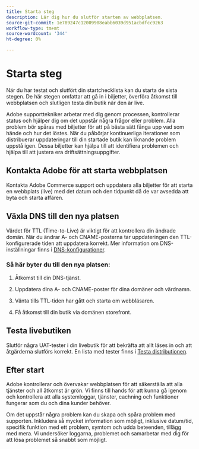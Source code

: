 ```yaml
---
title: Starta steg
description: Lär dig hur du slutför starten av webbplatsen.
source-git-commit: 1e789247c12009908eabb6039d951acbdfcc9263
workflow-type: tm+mt
source-wordcount: '344'
ht-degree: 0%

---
```


# Starta steg

När du har testat och slutfört din startchecklista kan du starta de sista stegen. De här stegen omfattar att gå in i biljetter, överföra åtkomst till webbplatsen och slutligen testa din butik när den är live.

Adobe supporttekniker arbetar med dig genom processen, kontrollerar status och hjälper dig om det uppstår några frågor eller problem. Alla problem bör spåras med biljetter för att på bästa sätt fånga upp vad som hände och hur det löstes. När du påbörjar kontinuerliga iterationer som distribuerar uppdateringar till din startade butik kan liknande problem uppstå igen. Dessa biljetter kan hjälpa till att identifiera problemen och hjälpa till att justera era driftsättningsuppgifter.

## Kontakta Adobe för att starta webbplatsen

Kontakta Adobe Commerce support och uppdatera alla biljetter för att starta en webbplats (live) med det datum och den tidpunkt då de var avsedda att byta och starta affären.

## Växla DNS till den nya platsen

Värdet för TTL (Time-to-Live) är viktigt för att kontrollera din ändrade domän. När du ändrar A- och CNAME-posterna tar uppdateringen den TTL-konfigurerade tiden att uppdatera korrekt. Mer information om DNS-inställningar finns i [DNS-konfigurationer](checklist.md#update-dns-configuration-with-production-settings).

### Så här byter du till den nya platsen:

1. Åtkomst till din DNS-tjänst.

1. Uppdatera dina A- och CNAME-poster för dina domäner och värdnamn.

1. Vänta tills TTL-tiden har gått och starta om webbläsaren.

1. Få åtkomst till din butik via domänen storefront.

## Testa livebutiken

Slutför några UAT-tester i din livebutik för att bekräfta att allt läses in och att åtgärderna slutförs korrekt. En lista med tester finns i [Testa distributionen](../test/staging-and-production.md#complete-uat-testing).

## Efter start

Adobe kontrollerar och övervakar webbplatsen för att säkerställa att alla tjänster och all åtkomst är grön. Vi finns till hands för att kunna gå igenom och kontrollera att alla systemloggar, tjänster, cachning och funktioner fungerar som du och dina kunder behöver.

Om det uppstår några problem kan du skapa och spåra problem med supporten. Inkludera så mycket information som möjligt, inklusive datum/tid, specifik funktion med ett problem, symtom och udda beteenden, tillägg med mera. Vi undersöker loggarna, problemet och samarbetar med dig för att lösa problemet så snabbt som möjligt.
